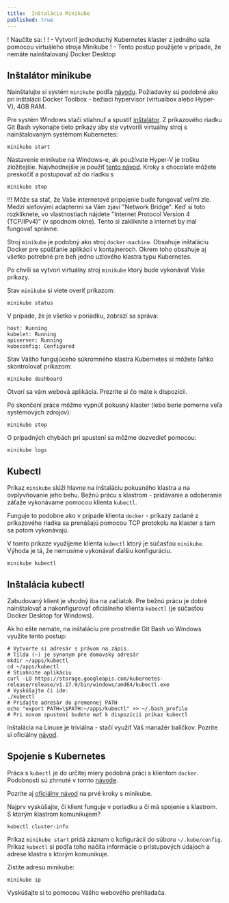 ```yaml
---
title:  Inštalácia Minikube
published: true
---
```


! Naučíte sa:
!
! - Vytvoriť jednoduchý Kubernetes klaster z jedného uzla pomocou virtuáleho stroja Minikube
! - Tento postup použijete v prípade, že nemáte nainštalovaný Docker Desktop

## Inštalátor minikube

Nainštalujte si systém `minikube` podľa [návodu](https://minikube.sigs.k8s.io/docs/start/). Požiadavky sú podobné ako pri inštalácii Docker Toolbox -
bežiaci hypervisor (virtualbox alebo Hyper-V), 4GB RAM.

Pre systém Windows stačí stiahnuť a spustiť [inštalátor](https://storage.googleapis.com/minikube/releases/latest/minikube-installer.exe). Z príkazového riadku Git Bash vykonajte tieto príkazy aby ste vytvorili virtuálny stroj s nainštalovaným systémom Kubernetes:


```
minikube start
```

Nastavenie minikube na Windows-e, ak používate Hyper-V je trošku zložitejšie. Najvhodnejšie je použiť [tento návod](https://medium.com/@JockDaRock/minikube-on-windows-10-with-hyper-v-6ef0f4dc158c). Kroky s chocolate môžete preskočiť a postupovať až do riadku s 
```
minikube stop
```

!!! Môže sa stať, že Vaše internetové pripojenie bude fungovať veľmi zle. Medzi sieťovými adaptermi sa Vám zjaví "Network Bridge". Keď si toto rozkliknete, vo vlastnostiach nájdete "Internet Protocol Version 4 (TCP/IPv4)" (v spodnom okne). Tento si zakliknite a internet by mal fungovať správne.

Stroj `minikube` je podobný ako stroj `docker-machine`.
Obsahuje inštaláciu Docker pre spúšťanie aplikácií v kontajneroch. Okrem toho obsahuje aj všetko potrebné pre beh jedno uzlového klastra typu Kubernetes. 

Po chvíli sa vytvorí virtuálny stroj `minikube` ktorý bude vykonávať Vaše príkazy.

Stav `minikube` si viete overiť príkazom:

```
minikube status
```

V prípade, že je všetko v poriadku, zobrazí sa správa:

```
host: Running
kubelet: Running
apiserver: Running
kubeconfig: Configured
```

Stav Vášho fungujúceho  súkromného klastra Kubernetes si môžete ľahko skontrolovať príkazom:

```
minikube dashboard
```

Otvorí sa vám webová aplikácia. Prezrite si čo máte k dispozícii.

Po skončení práce môžme vypnúť pokusný klaster (lebo berie pomerne veľa systémových zdrojov):

```
minikube stop
```

O prípadných chybách pri spustení sa môžme dozvedieť pomocou:

```
minikube logs
```

## Kubectl

Príkaz `minikube` slúži hlavne na inštaláciu pokusného klastra a na ovplyvňovanie jeho behu.
Bežnú prácu s klastrom - pridávanie a odoberanie záťaže
vykonávame pomocou klienta `kubectl`.

Funguje to podobne ako v prípade klienta `docker` - 
príkazy zadané z príkazového riadka sa prenášajú pomocou TCP protokolu na klaster a tam sa potom vykonávajú.

V tomto príkaze využijeme klienta `kubectl` ktorý je súčasťou `minikube`. Výhoda je tá, že nemusíme vykonávať ďalšiu konfiguráciu.


```
minikube kubectl
```

## Inštalácia kubectl

Zabudovaný klient je vhodný iba na začiatok. Pre bežnú prácu
je dobré nainštalovať a nakonfigurovať oficiálneho klienta `kubectl` (je súčasťou Docker Desktop for Windows).

Ak ho ešte nemáte, na inštaláciu pre prostredie Git Bash vo Windows  využite tento postup:

    # Vytvorte si adresár s právom na zápis. 
    # Tilda (~) je synonym pre domovský adresár
    mkdir ~/apps/kubectl
    cd ~/apps/kubectl
    # Stiahnite aplikáciu
    curl -LO https://storage.googleapis.com/kubernetes-release/release/v1.17.0/bin/windows/amd64/kubectl.exe
    # Vyskúšajte či ide:
    ./kubectl
    # Pridajte adresár do premennej PATH
    echo "export PATH=\$PATH:~/apps/kubectl" >> ~/.bash_profile
    # Pri novom spustení budete mať k dispozícii príkaz kubectl

Inštalácia na Linuxe je triviálna - stačí využiť Váš manažér balíčkov. Pozrite si oficiálny [návod](https://kubernetes.io/docs/tasks/tools/install-kubectl/).

## Spojenie s Kubernetes

Práca s `kubectl` je do určitej miery podobná práci s klientom `docker`. Podobnosti sú zhrnuté v tomto [návode](https://kubernetes.io/docs/reference/kubectl/docker-cli-to-kubectl/).

Pozrite aj [oficiálny návod](https://kubernetes.io/docs/setup/learning-environment/minikube/) na prvé kroky s minikube.

Najprv vyskúšajte, či klient funguje v poriadku a či má spojenie s klastrom. S ktorým klastrom komunikujem?

```
kubectl cluster-info
```

Príkaz `minikube start` pridá záznam o kofigurácii do súboru `~/.kube/config`. Príkaz `kubectl` si podľa toho načíta informácie o prístupových údajoch a adrese klastra s ktorým komunikuje.


Zistite adresu minikube:

```
minikube ip
```

Vyskúšajte si to pomocou Vášho webového prehliadača.

